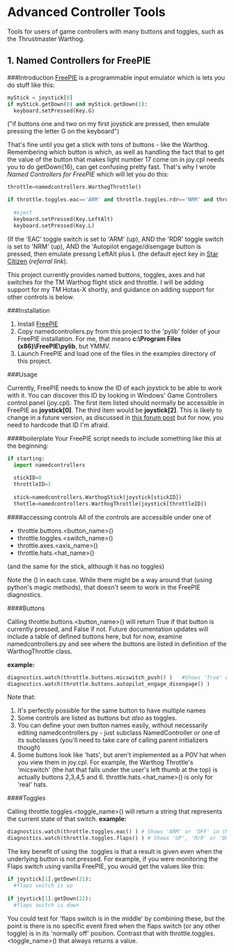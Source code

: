 # Advanced Controller Tools
Tools for users of game controllers with many buttons and toggles, such as the Thrustmaster Warthog.

## 1. Named Controllers for FreePIE

###Introduction
[FreePIE](http://andersmalmgren.github.io/FreePIE/) is  a programmable input emulator which is lets you do stuff like this:

```python
myStick = joystick[0]
if myStick.getDown(0) and myStick.getDown(1):
  keyboard.setPressed(Key.G)
```
("if buttons one and two on my first joystick are pressed, then emulate pressing the letter G on the keyboard")

That's fine until you get a stick with tons of buttons - like the Warthog.  Remembering which button is which, as well as handling the fact that to get the value of the button that makes light number 17 come on in joy.cpl needs you to do getDown(16), can get confusing pretty fast.  That's why I wrote *Named Controllers for FreePIE* which will let you do this:

```python
throttle=namedcontrollers.WarthogThrottle()

if throttle.toggles.eac=='ARM' and throttle.toggles.rdr=='NRM' and throttle.buttons.autopilot():
  
  #eject
  keyboard.setPressed(Key.LeftAlt)
  keyboard.setPressed(Key.L)
```

(If the 'EAC' toggle switch is set to 'ARM' (up), AND the 'RDR' toggle switch is set to 'NRM' (up), AND the 'Autopilot engage/disengage button is pressed, then emulate pressng LeftAlt plus L (the default eject key in [Star Citizen](https://robertsspaceindustries.com/enlist?referral=STAR-DLML-6LDN) (*referral link*).

This project currently provides named buttons, toggles, axes and hat switches for the TM Warthog flight stick and throttle.  I will be adding support for my TM Hotas-X shortly, and guidance on adding support for other controls is below.

###Installation

1. Install [FreePIE](http://andersmalmgren.github.io/FreePIE/)
2. Copy namedcontrollers.py from this project to the 'pylib' folder of your FreePIE installation.  For me, that means **c:\Program Files (x86)\FreePIE\pylib**, but YMMV.  
3. Launch FreePIE and load one of the files in the examples directory of this project.

###Usage

Currently, FreePIE needs to know the ID of each joystick to be able to work with it.  You can discover this ID by looking in Windows' Game Controllers control panel (joy.cpl).  The first item listed should normally be accessible in FreePIE as **joystick[0]**.  The third item would be **joystick[2]**.  This is likely to change in a future version, as discussed in [this forum post](http://www.mtbs3d.com/phpBB/viewtopic.php?f=139&t=21709&sid=766538289af1a35823338d9521f3b706) but for now, you need to hardcode that ID I'm afraid.

####boilerplate
Your FreePIE script needs to include something like this at the beginning:

````python
if starting:
  import namedcontrollers
  
  stickID=0
  throttleID=1
  
  stick=namedcontrollers.WarthogStick(joystick[stickID])
  thottle=namedcontrollers.WarthogThrottle(joystick[throttleID])
````

####accessing controls
All of the controls are accessible under one of

* throttle.buttons.<button_name>()
* throttle.toggles.<switch_name>()
* throttle.axes.<axis_name>()
* throttle.hats.<hat_name>()

(and the same for the stick, although it has no toggles)

Note the () in each case.  While there might be a way around that (using python's magic methods), that doesn't seem to work in the FreePIE diagnostics.

####Buttons

Calling throttle.buttons.<button_name>() will return True if that button is currently pressed, and False if not.
Future documentation updates will include a table of defined buttons here, but for now, examine namedcontrollers.py and see where the buttons are listed in definition of the WarthogThrottle class.  

**example:**
````python
diagnostics.watch(throttle.buttons.micswitch_push() )   #Shows 'True' or 'False' in the FreePIE Watch window
diagnostics.watch(throttle.buttons.autopilot_engage_disengage() )

````

Note that: 
1. It's perfectly possible for the same button to have multiple names
2. Some controls are listed as buttons but *also* as toggles.
3. You can define your own button names easily, without necessarily editing namedcontrollers.py - just subclass NamedController or one of its subclasses (you'll need to take care of calling parent initializers though)
4. Some buttons look like 'hats', but aren't implemented as a POV hat when you view them in joy.cpl.  For example, the Warthog Throttle's 'micswitch' (the hat that falls under the user's left thumb at the top) is actually buttons 2,3,4,5 and 6.  throttle.hats.<hat_name>() is only for 'real' hats.


####Toggles

Calling throttle.toggles.<toggle_name>() will return a string that represents the current state of that switch.
**example:**
````python
diagnostics.watch(throttle.toggles.eac() ) # Shows 'ARM' or 'OFF' in the FreePIE Watch window
diagnostics.watch(throttle.toggles.flaps() ) # Shows 'UP', 'M/R' or 'DN'
````

The key benefit of using the .toggles is that a result is given even when the underlying button is not pressed.  For example, if you were monitoring the Flaps switch using vanilla FreePIE, you would get the values like this:

````python
if joystick[1].getDown(21):
  #flaps switch is up
  
if joystick[1].getDown(22):
  #flaps switch is down
````

You could test for 'flaps switch is in the middle' by combining these, but the point is there is no specific event fired when the flaps switch (or any other toggle) is in its 'normally off' position.  Contrast that with throttle.toggles.<toggle_name>() that always returns a value.



